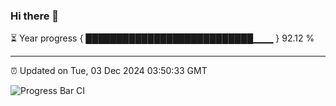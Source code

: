 ### Hi there 👋

⏳ Year progress { ███████████████████████████▁▁▁ } 92.12 %

---

⏰ Updated on Tue, 03 Dec 2024 03:50:33 GMT

![Progress Bar CI](https://github.com/IshwaranRudhara/GIT-ACTION/workflows/Progress%20Bar%20CI/badge.svg)
